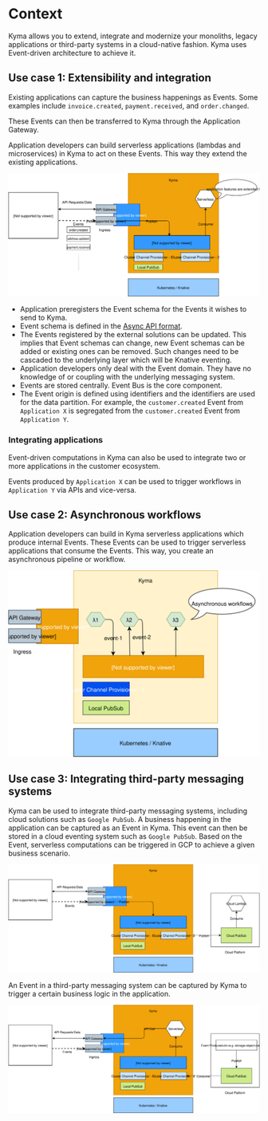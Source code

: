 # Context

Kyma allows you to extend, integrate and modernize your monoliths, legacy applications or third-party systems in a cloud-native fashion. Kyma uses Event-driven architecture to achieve it.

## Use case 1: Extensibility and integration
Existing applications can capture the business happenings as Events. Some examples include `invoice.created`, `payment.received`, and `order.changed`.

These Events can then be transferred to Kyma through the Application Gateway.

Application developers can build serverless applications (lambdas and microservices) in Kyma to act on these Events. This way they extend the existing applications.

![](assets/extend-application.svg)

* Application preregisters the Event schema for the Events it wishes to send to Kyma.
* Event schema is defined in the [Async API format](https://github.com/asyncapi/asyncapi).
* The Events registered by the external solutions can be updated. This implies that Event schemas can change, new Event schemas can be added or existing ones can be removed. Such changes need to be cascaded to the underlying layer which will be Knative eventing.
* Application developers only deal with the Event domain. They have no knowledge of or coupling with the underlying messaging system.
* Events are stored centrally. Event Bus is the core component.
* The Event origin is defined using identifiers and the identifiers are used for the data partition. For example, the `customer.created` Event from `Application X` is segregated from the `customer.created` Event from `Application Y`.

### Integrating applications

Event-driven computations in Kyma can also be used to integrate two or more applications in the customer ecosystem.

Events produced by `Application X` can be used to trigger workflows in `Application Y` via APIs and vice-versa.

## Use case 2: Asynchronous workflows
Application developers can build in Kyma serverless applications which produce internal Events. These Events can be used to trigger serverless applications that consume the Events. This way, you create an asynchronous pipeline or workflow.

![](assets/asynchronous-workflows.svg)

## Use case 3: Integrating third-party messaging systems
Kyma can be used to integrate third-party messaging systems, including cloud solutions such as `Google PubSub`. A business happening in the application can be captured as an Event in Kyma. This event can then be stored in a cloud eventing system such as `Google PubSub`. Based on the Event, serverless computations can be triggered in GCP to achieve a given business scenario.

![](assets/integrate-3rd-party-publish.svg)

An Event in a third-party messaging system can be captured by Kyma to trigger a certain business logic in the application.

![](assets/integrate-3rd-party-consume.svg)
